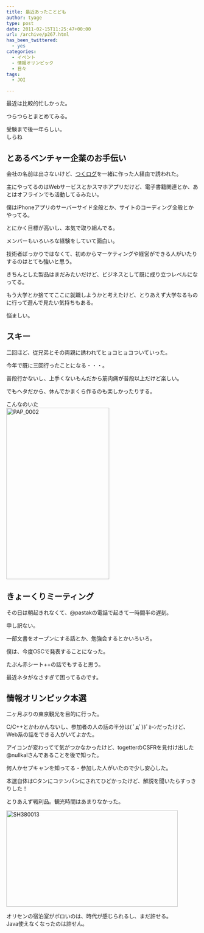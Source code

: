```yaml
---
title: 最近あったことども
author: tyage
type: post
date: 2011-02-15T11:25:47+00:00
url: /archive/p267.html
has_been_twittered:
  - yes
categories:
  - イベント
  - 情報オリンピック
  - 日々
tags:
  - JOI

---
```

<p>最近は比較的忙しかった。</p>
<p>つらつらとまとめてみる。</p>
<p>受験まで後一年らしい。<br />
しらね</p>
<p><!--more--></p>
<h2>とあるベンチャー企業のお手伝い</h2>
<p>会社の名前は出さないけど、<a href='http://tsukulog.info/'>つくログ</a>を一緒に作った人経由で誘われた。</p>
<p>主にやってるのはWebサービスとかスマホアプリだけど、電子書籍関連とか、あとはオフラインでも活動してるみたい。</p>
<p>僕はiPhoneアプリのサーバーサイド全般とか、サイトのコーディング全般とかやってる。</p>
<p>とにかく目標が高いし、本気で取り組んでる。</p>
<p>メンバーもいろいろな経験をしていて面白い。</p>
<p>技術者ばっかりではなくて、初めからマーケティングや経営ができる人がいたりするのはとても強いと思う。</p>
<p>きちんとした製品はまだみたいだけど、ビジネスとして既に成り立つレベルになってる。</p>
<p>もう大学とか捨ててここに就職しようかと考えたけど、とりあえず大学なるものに行って遊んで見たい気持ちもある。</p>
<p>悩ましい。</p>
<h2>スキー</h2>
<p>二回ほど、従兄弟とその両親に誘われてヒョコヒョコついていった。</p>
<p>今年で既に三回行ったことになる・・・。</p>
<p>普段行かないし、上手くないもんだから筋肉痛が普段以上だけど楽しい。</p>
<p>でもヘタだから、休んでかまくら作るのも楽しかったりする。</p>
<p>こんなのいた<br />
<a href="http://photozou.jp/photo/show/265673/66921550"><img src="http://art34.photozou.jp/pub/673/265673/photo/66921550.jpg" alt="PAP_0002" width="270" height="450" style="border:0" /></a></p>
<h2>きょーくりミーティング</h2>
<p>その日は朝起きれなくて、@pastakの電話で起きて一時間半の遅刻。</p>
<p>申し訳ない。</p>
<p>一部文書をオープンにする話とか、勉強会するとかいろいろ。</p>
<p>僕は、今度OSCで発表することになった。</p>
<p>たぶん赤シート++の話でもすると思う。</p>
<p>最近ネタがなさすぎて困ってるのです。</p>
<h2>情報オリンピック本選</h2>
<p>二ヶ月ぶりの東京観光を目的に行った。</p>
<p>C/C++とかわかんないし、参加者の人の話の半分は( ﾟдﾟ)ﾎﾟｶｰﾝだったけど、Web系の話をできる人がいてよかた。</p>
<p>アイコンが変わってて気がつかなかったけど、togetterのCSFRを見付け出した@nullkalさんであることを後で知った。</p>
<p>何人かセプキャンを知ってる・参加した人がいたので少し安心した。</p>
<p>本選自体はCタンにコテンパンにされてひどかったけど、解説を聞いたらすっきりした！</p>
<p>とりあえず戦利品。観光時間はあまりなかった。</p>
<p><a href="http://photozou.jp/photo/show/265673/67843927"><img src="http://art18.photozou.jp/pub/673/265673/photo/67843927.jpg" alt="SH380013" width="450" height="253" style="border:0" /></a></p>
<p>オリセンの宿泊室がボロいのは、時代が感じられるし、まだ許せる。<br />
Java使えなくなったのは許せん。</p>
